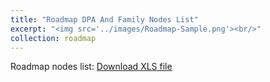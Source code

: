 ```yaml
---
title: "Roadmap DPA And Family Nodes List"
excerpt: "<img src='../images/Roadmap-Sample.png'><br/>"
collection: roadmap
---
```


Roadmap nodes list:
[Download XLS file](https://github.com/phoenixml/roadmap.github.io/blob/master/files/DPA_Family_Nodes.xlsx?raw=true)
